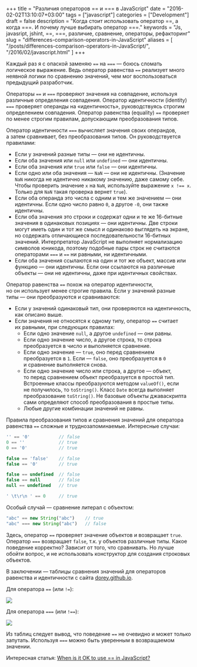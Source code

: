 +++
title = "Различия операторов == и === в JavaScript"
date = "2016-02-02T13:10:07+03:00"
tags = ["javascript"]
categories = ["Development"]
draft = false
description = "Когда стоит использовать оператор ==, а когда ===. И почему лучше выбирать оператор ===."
keywords = "Js, javasript, jshint, ==, ===, различие, сравнение, операторы, рефакторинг"
slug = "differences-comparison-operators-in-JavaScript"
aliases = [
    "/posts/differences-comparison-operators-in-JavaScript/",
    "/2016/02/javascript.html"
]
+++

Каждый раз я с опаской заменяю `==` на `===` — боюсь сломать логическое выражение. Ведь оператор равенства `==` реализует много неявной логики по сравнению значений, чем мог воспользоваться предыдущий разработчик.

Операторы `==` и `===` проверяют значения на совпадение, используя различные определения совпадения. Оператор идентичности (identity) `===` проверяет операнды на «идентичность», руководствуясь строгим определением совпадения. Оператор равенства (equality) `==` проверяет по менее строгим правилам, допускающим преобразования типов.

Оператор идентичности `===` вычисляет значения своих операндов, а затем сравнивает, без преобразования типов. Он руководствуется правилами:

* Если у значений разные типы — они не идентичны.
* Если оба значения или `null` или `undefined` — они идентичны.
* Если оба значения или `true` или `false` — они идентичны.
* Если одно или оба значения — `NaN` — они не идентичны. (Значение `NaN` никогда не идентично никакому значению, даже самому себе. Чтобы проверить значение `x` на `NaN`, используйте выражение `x !== x`. Только для `NaN` такая проверка вернет `true`).
* Если оба операнда это числа с одним и тем же значением — они идентичны. Если одно число равно `0`, а другое `-0`, они также идентичны.
* Если оба значения это строки и содержат одни и те же 16-битные значения в одинаковых позициях — они идентичны. Две строки могут иметь один и тот же смысл и одинаково выглядеть на экране, но содержать отличающиеся последовательности 16-битных значений. Интерпретатор JavaScript не выполняет нормализацию символов юникода, поэтому подобные пары строк не считаются операторами `===` и `==` ни равными, ни идентичными.
* Если оба значения ссылаются на один и тот же объект, массив или функцию — они идентичны. Если они ссылаются на различные объекты — они не идентичны, даже при идентичных свойствах.

Оператор равенства `==` похож на оператор идентичности, но он использует менее строгие правила. Если у значений разные типы — они преобразуются и сравниваются:

* Если у значений одинаковый тип, они проверяются на идентичность, как описано выше.
* Если значения не относятся к одному типу, оператор `==` считает их равными, при следующих правилах:
  * Если одно значение `null`, а другое `undefined` — они равны.
  * Если одно значение число, а другое строка, то строка преобразуется в число и выполняется сравнение.
  * Если одно значение — `true`, оно перед сравнением преобразуется в `1`. Если — `false`, оно преобразуется в `0` и сравнение выполняется снова.
  * Если одно значение число или строка, а другое — объект, то перед сравнением объект преобразуется в простой тип. Встроенные классы преобразуются методом `valueOf()`, если не получилось, то `toString()`. Класс `Date` всегда выполняет преобразование `toString()`. Не базовые объекты джаваскрипта сами определяют способ преобразования в простые типы.
  * Любые другие комбинации значений не равны.

Правила преобразования типов и сравнения значений для оператора равенства `==` сложные и труднозапоминаемые. Интересные случаи:
``` js
'' == '0'           // false
0 == ''             // true
0 == '0'            // true

false == 'false'    // false
false == '0'        // true

false == undefined  // false
false == null       // false
null == undefined   // true

' \t\r\n ' == 0     // true
```

Особый случай — сравнение литерал с объектом:
``` js
"abc" == new String("abc")    // true
"abc" === new String("abc")   // false
```

Здесь, оператор `==` проверяет значение объектов и возвращает `true`. Оператор `===` возвращает `false`, т.к. у объектов различные типы. Какое поведение корректно? Зависит от того, что сравнивать. Но лучше обойти вопрос, и не использовать конструктор для создания строковых объектов.

В заключении — таблицы сравнения значений для операторов равенства и идентичности с сайта [dorey.github.io](http://dorey.github.io/JavaScript-Equality-Table/).

Для оператора `==` (или `!=`):

![](https://lh3.googleusercontent.com/-RCcoFw_NFT4/VrAxefBPSiI/AAAAAAAAAlk/-Ml2va5hHdg/s640-Ic42/Screenshot%2525202016-02-02%25252007.23.08.png)

Для оператора `===` (или `!==`):

![](https://lh3.googleusercontent.com/-37_7dZNdH8g/VrAxeSUggfI/AAAAAAAAAlo/-dgAJViJLnQ/s640-Ic42/Screenshot%2525202016-02-02%25252007.23.34.png)

Из таблиц следует вывод, что поведение `==` не очевидно и может только запутать. Используя `===` можно быть уверенным в возвращаемом значении.

Интересная статья: [When is it OK to use == in JavaScript?](http://www.2ality.com/2011/12/strict-equality-exemptions.html)
